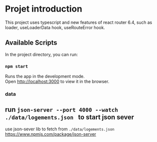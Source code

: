 # Projet introduction

This project uses typescript and new features of react router 6.4, 
such as loader, useLoaderData hook, useRouteError hook.

## Available Scripts

In the project directory, you can run:

### `npm start`

Runs the app in the development mode.\
Open [http://localhost:3000](http://localhost:3000) to view it in the browser.


### data 
## run `json-server --port 4000 --watch ./data/logements.json ` to start json sever
use json-sever lib to fetch from  `./data/logements.json`
https://www.npmjs.com/package/json-server

